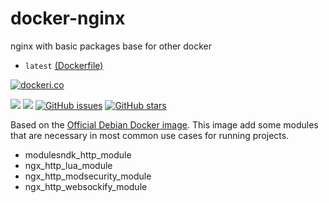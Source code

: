 # docker-nginx
nginx with basic packages base for other docker

* `latest` [(Dockerfile)](https://github.com/zercle/docker-nginx/blob/master/Dockerfile)

[![dockeri.co](http://dockeri.co/image/zercle/docker-nginx)](https://registry.hub.docker.com/zercle/docker-nginx/)

[![](https://images.microbadger.com/badges/image/zercle/docker-nginx.svg)](https://microbadger.com/images/zercle/docker-nginx "Get your own image badge on microbadger.com")
[![](https://images.microbadger.com/badges/version/zercle/docker-nginx.svg)](https://microbadger.com/images/zercle/docker-nginx "Get your own version badge on microbadger.com")
[![GitHub issues](https://img.shields.io/github/issues/zercle/docker-nginx.svg "GitHub issues")](https://github.com/zercle/docker-nginx)
[![GitHub stars](https://img.shields.io/github/stars/zercle/docker-nginx.svg "GitHub stars")](https://github.com/zercle/docker-nginx)

Based on the [Official Debian Docker image](https://hub.docker.com/r/_/debian/ "official image").
This image add some modules that are necessary in most common use cases for running projects.
  - modulesndk_http_module
  - ngx_http_lua_module
  - ngx_http_modsecurity_module
  - ngx_http_websockify_module

